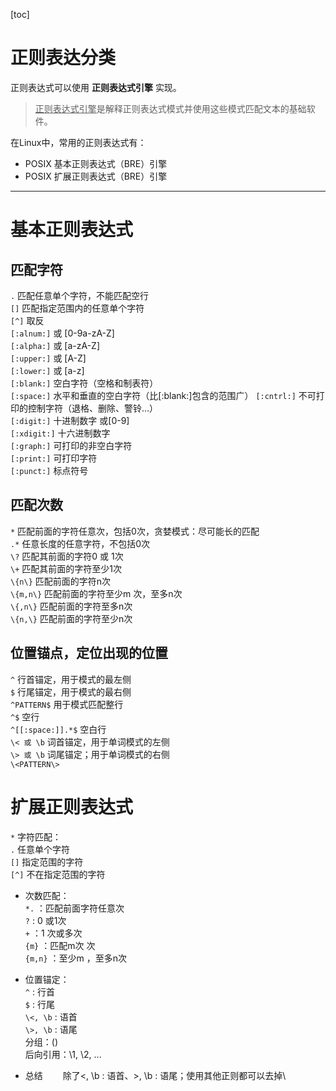 [toc]

# 正则表达分类
正则表达式可以使用 **正则表达式引擎** 实现。  
><u>正则表达式引擎</u>是解释正则表达式模式并使用这些模式匹配文本的基础软件。

在Linux中，常用的正则表达式有：
* POSIX 基本正则表达式（BRE）引擎  
* POSIX 扩展正则表达式（BRE）引擎

---
# 基本正则表达式
## 匹配字符

`.`          匹配任意单个字符，不能匹配空行                 
`[]`         匹配指定范围内的任意单个字符                   
`[^]`        取反                                           
`[:alnum:]`  或 [0-9a-zA-Z]                                 
`[:alpha:]`  或 [a-zA-Z]                                    
`[:upper:]`  或 [A-Z]                                       
`[:lower:]`  或 [a-z]                                       
`[:blank:]`  空白字符（空格和制表符）                       
`[:space:]`  水平和垂直的空白字符（比[:blank:]包含的范围广）
`[:cntrl:]`  不可打印的控制字符（退格、删除、警铃...）      
`[:digit:]`  十进制数字 或[0-9]                             
`[:xdigit:]` 十六进制数字                                   
`[:graph:]`  可打印的非空白字符                             
`[:print:]`  可打印字符                                     
`[:punct:]`  标点符号                                       

## 匹配次数
`*`  匹配前面的字符任意次，包括0次，贪婪模式：尽可能长的匹配  
`.*`  任意长度的任意字符，不包括0次  
`\?`  匹配其前面的字符0 或 1次  
`\+` 匹配其前面的字符至少1次  
`\{n\}`  匹配前面的字符n次  
`\{m,n\}`  匹配前面的字符至少m 次，至多n次  
`\{,n\}`  匹配前面的字符至多n次  
`\{n,\}`  匹配前面的字符至少n次  

## 位置锚点，定位出现的位置
`^`                 行首锚定，用于模式的最左侧  
`$`                 行尾锚定，用于模式的最右侧  
`^PATTERN$`         用于模式匹配整行  
`^$`                空行  
`^[[:space:]].*$`   空白行  
`\< 或 \b`          词首锚定，用于单词模式的左侧  
`\> 或 \b`          词尾锚定；用于单词模式的右侧  
`\<PATTERN\>`

# 扩展正则表达式

`*`     字符匹配：  
`.`  任意单个字符  
`[]`  指定范围的字符  
`[^]` 不在指定范围的字符  
* 次数匹配：  
`*.` ：匹配前面字符任意次  
`?`  : 0 或1次  
`+` ：1 次或多次  
`{m}` ：匹配m次 次  
`{m,n}` ：至少m ，至多n次  

* 位置锚定：  
`^` : 行首  
`$` : 行尾  
`\<, \b` : 语首  
`\>, \b` : 语尾  
分组：()  
后向引用：\1, \2, ...  

* 总结
　　除了\<, \b : 语首、\>, \b : 语尾；使用其他正则都可以去掉\

